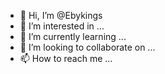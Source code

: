 - 👋 Hi, I’m @Ebykings
- 👀 I’m interested in ...
- 🌱 I’m currently learning ...
- 💞️ I’m looking to collaborate on ...
- 📫 How to reach me ...

<!---
Ebykings/Ebykings is a ✨ special ✨ repository because its `README.md` (this file) appears on your GitHub profile.
You can click the Preview link to take a look at your changes.
--->
